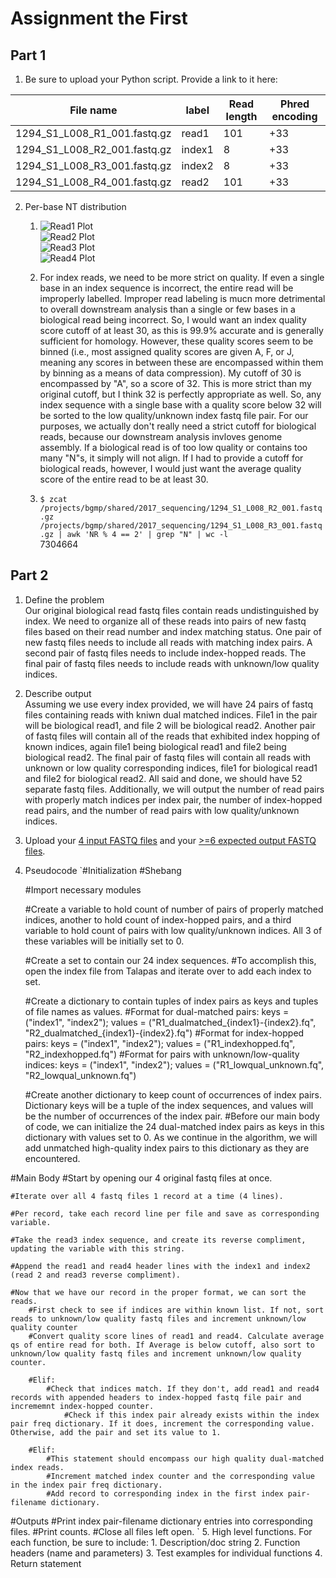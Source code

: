 # Assignment the First

## Part 1
1. Be sure to upload your Python script. Provide a link to it here:

| File name | label | Read length | Phred encoding |
|---|---|---|---|
| 1294_S1_L008_R1_001.fastq.gz | read1 | 101 | +33 |
| 1294_S1_L008_R2_001.fastq.gz | index1 | 8 | +33 |
| 1294_S1_L008_R3_001.fastq.gz | index2 | 8 | +33 |
| 1294_S1_L008_R4_001.fastq.gz | read2 | 101 | +33 |

2. Per-base NT distribution
    1.  ![Read1 Plot](https://github.com/ettizzard/Demultiplex/blob/9dffbc06dbe2ab774616887783d08fb19cc1e156/Assignment-the-first/1294_S1_L008_R1_001_distributionplot.png)  
    ![Read2 Plot](https://github.com/ettizzard/Demultiplex/blob/868d00b9ff43eeaec423377a50fecd46163aeab0/Assignment-the-first/1294_S1_L008_R2_001_distributionplot.png)  
    ![Read3 Plot](https://github.com/ettizzard/Demultiplex/blob/868d00b9ff43eeaec423377a50fecd46163aeab0/Assignment-the-first/1294_S1_L008_R3_001_distributionplot.png)  
    ![Read4 Plot](https://github.com/ettizzard/Demultiplex/blob/868d00b9ff43eeaec423377a50fecd46163aeab0/Assignment-the-first/1294_S1_L008_R4_001_distributionplot.png)  
      
    2. For index reads, we need to be more strict on quality. If even a single base in an index sequence is incorrect, the entire read will be improperly labelled. Improper read labeling is mucn more detrimental to overall downstream analysis than a single or few bases in a biological read being incorrect. So, I would want an index quality score cutoff of at least 30, as this is 99.9% accurate and is generally sufficient for homology. However, these quality scores seem to be binned (i.e., most assigned quality scores are given A, F, or J, meaning any scores in between these are encompassed within them by binning as a means of data compression). My cutoff of 30 is encompassed by "A", so a score of 32. This is more strict than my original cutoff, but I think 32 is perfectly appropriate as well. So, any index sequence with a single base with a quality score below 32 will be sorted to the low quality/unknown index fastq file pair. For our purposes, we actually don't really need a strict cutoff for biological reads, because our downstream analysis invloves genome assembly. If a biological read is of too low quality or contains too many "N"s, it simply will not align. If I had to provide a cutoff for biological reads, however, I would just want the average quality score of the entire read to be at least 30.  
      
    3. `$ zcat /projects/bgmp/shared/2017_sequencing/1294_S1_L008_R2_001.fastq.gz /projects/bgmp/shared/2017_sequencing/1294_S1_L008_R3_001.fastq.gz | awk 'NR % 4 == 2' | grep "N" | wc -l`  
        7304664
    
## Part 2
1. Define the problem  
    Our original biological read fastq files contain reads undistinguished by index. We need to organize all of these reads into pairs of new fastq files based on their read number and index matching status. One pair of new fastq files needs to include all reads with matching index pairs. A second pair of fastq files needs to include index-hopped reads. The final pair of fastq files needs to include reads with unknown/low quality indices.
2. Describe output  
    Assuming we use every index provided, we will have 24 pairs of fastq files containing reads with kniwn dual matched indices. File1 in the pair will be biological read1, and file 2 will be biological read2. Another pair of fastq files will contain all of the reads that exhibited index hopping of known indices, again file1 being biological read1 and file2 being biological read2. The final pair of fastq files will contain all reads with unknown or low quality corresponding indices, file1 for biological read1 and file2 for biological read2. All said and done, we should have 52 separate fastq files. Additionally, we will output the number of read pairs with properly match indices per index pair, the number of index-hopped read pairs, and the number of read pairs with low quality/unknown indices.  
3. Upload your [4 input FASTQ files](../TEST-input_FASTQ) and your [>=6 expected output FASTQ files](../TEST-output_FASTQ).
4. Pseudocode
`#Initialization
    #Shebang

    #Import necessary modules

    #Create a variable to hold count of number of pairs of properly matched indices, another to hold count of index-hopped pairs, and a third variable to hold count of pairs with low quality/unknown indices. All 3 of these variables will be initially set to 0.

    #Create a set to contain our 24 index sequences.
        #To accomplish this, open the index file from Talapas and iterate over to add each index to set.
    
    #Create a dictionary to contain tuples of index pairs as keys and tuples of file names as values.
        #Format for dual-matched pairs: keys = ("index1", "index2"); values =  ("R1_dualmatched_{index1}-{index2}.fq", "R2_dualmatched_{index1}-{index2}.fq")
        #Format for index-hopped pairs: keys = ("index1", "index2"); values =  ("R1_indexhopped.fq", "R2_indexhopped.fq")
        #Format for pairs with unknown/low-quality indices: keys = ("index1", "index2"); values =  ("R1_lowqual_unknown.fq", "R2_lowqual_unknown.fq")

    #Create another dictionary to keep count of occurrences of index pairs. Dictionary keys will be a tuple of the index sequences, and values will be the number of occurrences of the index pair.
        #Before our main body of code, we can initialize the 24 dual-matched index pairs as keys in this dictionary with values set to 0. As we continue in the algorithm, we will add unmatched high-quality index pairs to this dictionary as they are encountered.

#Main Body
    #Start by opening our 4 original fastq files at once.
    
    #Iterate over all 4 fastq files 1 record at a time (4 lines).
    
    #Per record, take each record line per file and save as corresponding variable.
    
    #Take the read3 index sequence, and create its reverse compliment, updating the variable with this string.
    
    #Append the read1 and read4 header lines with the index1 and index2 (read 2 and read3 reverse compliment).

    #Now that we have our record in the proper format, we can sort the reads.
        #First check to see if indices are within known list. If not, sort reads to unknown/low quality fastq files and increment unknown/low quality counter
        #Convert quality score lines of read1 and read4. Calculate average qs of entire read for both. If Average is below cutoff, also sort to unknown/low quality fastq files and increment unknown/low quality counter.
        
        #Elif:
            #Check that indices match. If they don't, add read1 and read4 records with appended headers to index-hopped fastq file pair and incrememnt index-hopped counter.
                #Check if this index pair already exists within the index pair freq dictionary. If it does, increment the corresponding value. Otherwise, add the pair and set its value to 1.

        #Elif:
            #This statement should encompass our high quality dual-matched index reads.
            #Increment matched index counter and the corresponding value in the index pair freq dictionary.
            #Add record to corresponding index in the first index pair-filename dictionary.

#Outputs
    #Print index pair-filename dictionary entries into corresponding files.
    #Print counts.
    #Close all files left open.
`
5. High level functions. For each function, be sure to include:
    1. Description/doc string
    2. Function headers (name and parameters)
    3. Test examples for individual functions
    4. Return statement
